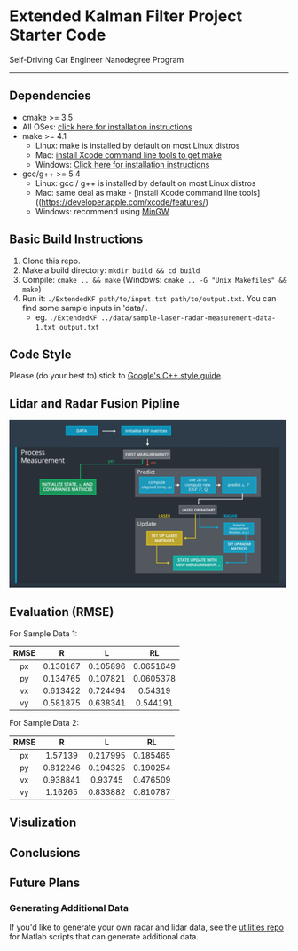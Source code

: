 # Extended Kalman Filter Project Starter Code
Self-Driving Car Engineer Nanodegree Program

---

## Dependencies

* cmake >= 3.5
 * All OSes: [click here for installation instructions](https://cmake.org/install/)
* make >= 4.1
  * Linux: make is installed by default on most Linux distros
  * Mac: [install Xcode command line tools to get make](https://developer.apple.com/xcode/features/)
  * Windows: [Click here for installation instructions](http://gnuwin32.sourceforge.net/packages/make.htm)
* gcc/g++ >= 5.4
  * Linux: gcc / g++ is installed by default on most Linux distros
  * Mac: same deal as make - [install Xcode command line tools]((https://developer.apple.com/xcode/features/)
  * Windows: recommend using [MinGW](http://www.mingw.org/)

## Basic Build Instructions

1. Clone this repo.
2. Make a build directory: `mkdir build && cd build`
3. Compile: `cmake .. && make` (Windows: `cmake .. -G "Unix Makefiles" && make`)
4. Run it: `./ExtendedKF path/to/input.txt path/to/output.txt`. You can find
   some sample inputs in 'data/'.
    - eg. `./ExtendedKF ../data/sample-laser-radar-measurement-data-1.txt output.txt`

## Code Style

Please (do your best to) stick to [Google's C++ style guide](https://google.github.io/styleguide/cppguide.html).

## Lidar and Radar Fusion Pipline

<img src="https://github.com/alexxucui/CarND-Extended-Kalman-Filter-Project/blob/master/img/sensor_fusion_pipeline.PNG" width="500">

## Evaluation (RMSE)

For Sample Data 1:

| RMSE |     R    |     L    |     RL    |
|:----:|:--------:|:--------:|:---------:|
|  px  | 0.130167 | 0.105896 | 0.0651649 |
|  py  | 0.134765 | 0.107821 | 0.0605378 |
|  vx  | 0.613422 | 0.724494 |  0.54319  |
|  vy  | 0.581875 | 0.638341 |  0.544191 |

For Sample Data 2:

| RMSE |     R    |     L    |    RL    |
|:----:|:--------:|:--------:|:--------:|
|  px  |  1.57139 | 0.217995 | 0.185465 |
|  py  | 0.812246 | 0.194325 | 0.190254 |
|  vx  | 0.938841 |  0.93745 | 0.476509 |
|  vy  |  1.16265 | 0.833882 | 0.810787 |

## Visulization




## Conclusions



## Future Plans

### Generating Additional Data

If you'd like to generate your own radar and lidar data, see the
[utilities repo](https://github.com/udacity/CarND-Mercedes-SF-Utilities) for
Matlab scripts that can generate additional data.


